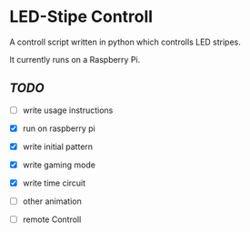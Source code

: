 # LED-Stipe Controll
A controll script written in python which controlls LED stripes.

It currently runs on a Raspberry Pi.

## _TODO_
- [ ] write usage instructions
- [X] run on raspberry pi
- [X] write initial pattern
- [X] write gaming mode
- [X] write time circuit
- [ ] other animation
- [ ] remote Controll





[1]: https://tutorials-raspberrypi.de/raspberry-pi-ws2812-ws2811b-rgb-led-streifen-steuern/ 'Initial Instruction'


